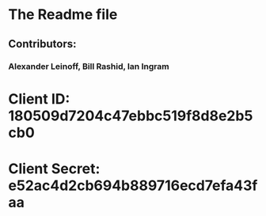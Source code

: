 # The Readme file

## Contributors:
### Alexander Leinoff, Bill Rashid, Ian Ingram

# Client ID: 180509d7204c47ebbc519f8d8e2b5cb0
# Client Secret: e52ac4d2cb694b889716ecd7efa43faa
